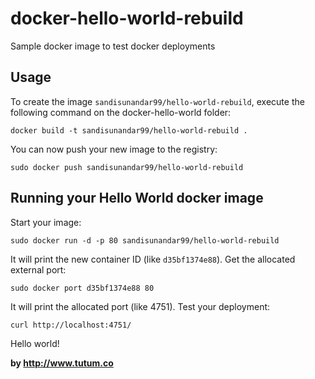 docker-hello-world-rebuild
==========================

Sample docker image to test docker deployments


Usage
-----

To create the image `sandisunandar99/hello-world-rebuild`, execute the following command on the docker-hello-world folder:

	docker build -t sandisunandar99/hello-world-rebuild .

You can now push your new image to the registry:

	sudo docker push sandisunandar99/hello-world-rebuild


Running your Hello World docker image
-------------------------------------

Start your image:

	sudo docker run -d -p 80 sandisunandar99/hello-world-rebuild

It will print the new container ID (like `d35bf1374e88`). Get the allocated external port:

	sudo docker port d35bf1374e88 80

It will print the allocated port (like 4751). Test your deployment:

	curl http://localhost:4751/


Hello world!

**by http://www.tutum.co**
